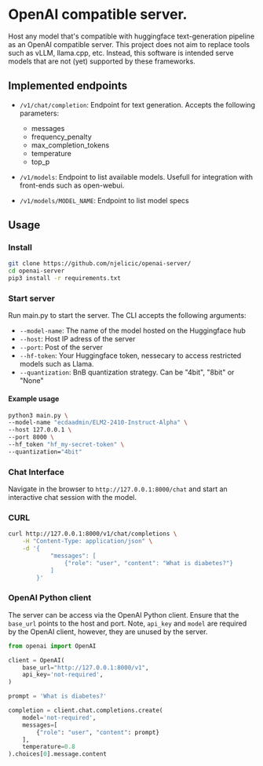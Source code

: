 # OpenAI compatible server.

Host any model that's compatible with huggingface text-generation pipeline as an OpenAI compatible server. This project does not aim to replace tools such as vLLM, llama.cpp, etc. Instead, this software is intended serve models that are not (yet) supported by these frameworks. 

## Implemented endpoints

* `/v1/chat/completion`: Endpoint for text generation. Accepts the following parameters:
    - messages
    - frequency_penalty
    - max_completion_tokens
    - temperature
    - top_p

* `/v1/models`: Endpoint to list available models. Usefull for integration with front-ends such as open-webui.

* `/v1/models/MODEL_NAME`: Endpoint to list model specs

## Usage

### Install
```bash
git clone https://github.com/njelicic/openai-server/
cd openai-server
pip3 install -r requirements.txt
```

### Start server

Run main.py to start the server. The CLI accepts the following arguments:
* `--model-name`: The name of the model hosted on the Huggingface hub
* `--host`: Host IP adress of the server
* `--port`: Post of the server
* `--hf-token`: Your Huggingface token, nessecary to access restricted models such as Llama.
* `--quantization`: BnB quantization strategy. Can be "4bit", "8bit" or "None"

#### Example usage
```bash
python3 main.py \
--model-name "ecdaadmin/ELM2-2410-Instruct-Alpha" \
--host 127.0.0.1 \
--port 8000 \
--hf_token "hf_my-secret-token" \
--quantization="4bit"
```

### Chat Interface
Navigate in the browser to `http://127.0.0.1:8000/chat` and start an interactive chat session with the model. 

### CURL

```bash
curl http://127.0.0.1:8000/v1/chat/completions \
    -H "Content-Type: application/json" \
    -d '{
            "messages": [
                {"role": "user", "content": "What is diabetes?"}
            ]
        }'
```

### OpenAI Python client

The server can be access via the OpenAI Python client. Ensure that the `base_url` points to the host and port. Note, `api_key` and `model` are required by the OpenAI client, however, they are unused by the server. 

```python
from openai import OpenAI

client = OpenAI(
    base_url="http://127.0.0.1:8000/v1",
    api_key='not-required',
)

prompt = 'What is diabetes?'

completion = client.chat.completions.create(
    model='not-required',
    messages=[
        {"role": "user", "content": prompt}
    ],
    temperature=0.8
).choices[0].message.content
```




